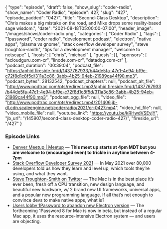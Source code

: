 {
  "type": "episode",
  "draft": false,
  "show_slug": "coder-radio",
  "show_name": "Coder Radio",
  "episode": 427,
  "slug": "427",
  "episode_padded": "0427",
  "title": "Second-Class Desktop",
  "description": "Chris makes a big mistake on the road, and Mike drops some reality-based sage wisdom.",
  "date": "2021-08-18T05:00:00-07:00",
  "header_image": "/images/shows/coder-radio.png",
  "categories": [
    "Coder Radio"
  ],
  "tags": [
    "1password",
    "coder radio",
    "development podcast",
    "electron",
    "native apps",
    "plasma vs gnome",
    "stack overflow developer survey",
    "steve troughton-smith",
    "tips for a development manager",
    "welcome to netscape"
  ],
  "hosts": [
    "chris",
    "michael"
  ],
  "guests": [],
  "sponsors": [
    "acloudguru.com-cr",
    "linode.com-cr",
    "datadog.com-cr"
  ],
  "podcast_duration": "00:39:04",
  "podcast_file": "https://aphid.fireside.fm/d/1437767933/b44de5fa-47c1-4e94-bf9e-c72f8d1c8f5d/311a3c86-3abb-4b25-94eb-21989ca44f90.mp3",
  "podcast_bytes": 28132542,
  "podcast_chapters": null,
  "podcast_alt_file": "http://www.podtrac.com/pts/redirect.mp3/aphid.fireside.fm/d/1437767933/b44de5fa-47c1-4e94-bf9e-c72f8d1c8f5d/311a3c86-3abb-4b25-94eb-21989ca44f90.mp3",
  "podcast_ogg_file": null,
  "video_file": "http://www.podtrac.com/pts/redirect.mp4/201406.jb-dl.cdn.scaleengine.net/coderradio/2021/cr-0427.mp4",
  "video_hd_file": null,
  "video_mobile_file": null,
  "youtube_link": "https://youtu.be/kRHwdVSEyjY",
  "jb_url": "/145907/second-class-desktop-coder-radio-427/",
  "fireside_url": "/427"
}


### Episode Links

  * [Denver Meetup | Meetup](https://www.meetup.com/jupiterbroadcasting/events/278855088/ "Denver Meetup | Meetup") — **This meet up starts at 4pm MDT but you are welcome to (encouraged even) to trickle in anytime between 4-7pm**
  * [Stack Overflow Developer Survey 2021](https://insights.stackoverflow.com/survey/2021#section-most-popular-technologies-operating-system "Stack Overflow Developer Survey 2021") — In May 2021 over 80,000 developers told us how they learn and level up, which tools they’re using, and what they want.
  * [Steve Troughton-Smith on Twitter](https://twitter.com/stroughtonsmith/status/1426925665765441542 "Steve Troughton-Smith on Twitter") — The Mac is in the best place it’s ever been, fresh off a CPU transition, new design language, and beautiful new hardware, w/ 2 brand new UI frameworks, universal apps, and a popular new programming language. If all that’s not enough to convince devs to make native apps, what is?
  * [Users lobby 1Password to abandon new Electron version](https://appleinsider.com/articles/21/08/16/users-lobby-1password-to-abandon-new-electron-version "Users lobby 1Password to abandon new Electron version") — The forthcoming 1Password 8 for Mac is now in beta, but instead of a regular Mac app, it uses the resource-intensive Electron system — and users are objecting.


